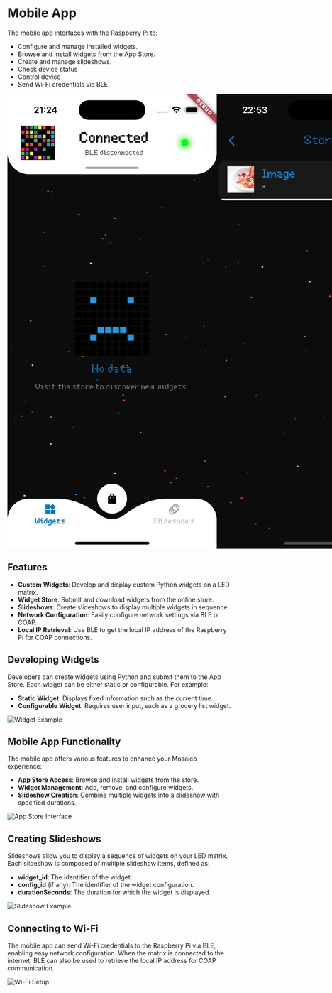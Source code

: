 # Mobile App
The mobile app interfaces with the Raspberry Pi to:

- Configure and manage installed widgets.
- Browse and install widgets from the App Store.
- Create and manage slideshows.
- Check device status
- Control device
- Send Wi-Fi credentials via BLE.


<div style="display: flex;">
    <img class="screenshot" src="assets/screenshots/home/widgets_empty.png" alt="Image 1">
        <img class="screenshot" src="assets/screenshots/home/store.png" alt="Image 1">
            <img class="screenshot" src="assets/screenshots/home/slideshows.png" alt="Image 2">
    <img class="screenshot" src="assets/screenshots/home/device_control.png" alt="Image 2">
</div>
<!-- <figure markdown>
![Mobile App Interface](assets/screenshots/home/widgets_empty.png) {: style="height:83px"}
![Mobile App Interface](assets/screenshots/home/device_control.png) {: style="height:83px"}
  <figcaption>Partners</figcaption>
</figure> -->

## Features
- **Custom Widgets**: Develop and display custom Python widgets on a LED matrix.
- **Widget Store**: Submit and download widgets from the online store.
- **Slideshows**: Create slideshows to display multiple widgets in sequence.
- **Network Configuration**: Easily configure network settings via BLE or COAP.
- **Local IP Retrieval**: Use BLE to get the local IP address of the Raspberry Pi for COAP connections.

## Developing Widgets
Developers can create widgets using Python and submit them to the App Store. Each widget can be either static or configurable. For example:
- **Static Widget**: Displays fixed information such as the current time.
- **Configurable Widget**: Requires user input, such as a grocery list widget.

![Widget Example](https://via.placeholder.com/300x200)

## Mobile App Functionality
The mobile app offers various features to enhance your Mosaico experience:
- **App Store Access**: Browse and install widgets from the store.
- **Widget Management**: Add, remove, and configure widgets.
- **Slideshow Creation**: Combine multiple widgets into a slideshow with specified durations.

![App Store Interface](https://via.placeholder.com/300x600)

## Creating Slideshows
Slideshows allow you to display a sequence of widgets on your LED matrix. Each slideshow is composed of multiple slideshow items, defined as:
- **widget_id**: The identifier of the widget.
- **config_id** (if any): The identifier of the widget configuration.
- **durationSeconds**: The duration for which the widget is displayed.

![Slideshow Example](https://via.placeholder.com/300x200)

## Connecting to Wi-Fi
The mobile app can send Wi-Fi credentials to the Raspberry Pi via BLE, enabling easy network configuration. When the matrix is connected to the internet, BLE can also be used to retrieve the local IP address for COAP communication.

![Wi-Fi Setup](https://via.placeholder.com/300x600)